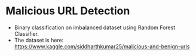 # Malicious URL Detection

 * Binary classification on imbalanced dataset using Random Forest Classifier.
 * The dataset is here:  https://www.kaggle.com/siddharthkumar25/malicious-and-benign-urls
 
